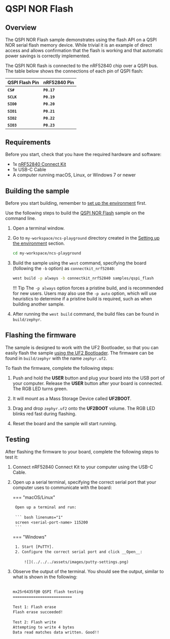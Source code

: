 # QSPI NOR Flash

## Overview

The QSPI NOR Flash sample demonstrates using the flash API on a QSPI NOR serial flash memory device. While trivial it is an example of direct access and allows confirmation that the flash is working and that automatic power savings is correctly implemented.

The QSPI NOR flash is connected to the nRF52840 chip over a QSPI bus. The table below shows the connections of each pin of QSPI flash:

| QSPI Flash Pin | nRF52840 Pin |
|----------------|--------------|
| __`CS#`__      | __`P0.17`__  |
| __`SCLK`__     | __`P0.19`__  |
| __`SIO0`__     | __`P0.20`__  |
| __`SIO1`__     | __`P0.21`__  |
| __`SIO2`__     | __`P0.22`__  |
| __`SIO3`__     | __`P0.23`__  |

## Requirements

Before you start, check that you have the required hardware and software:

- 1x [nRF52840 Connect Kit](https://makerdiary.com/products/nrf52840-connectkit)
- 1x USB-C Cable
- A computer running macOS, Linux, or Windows 7 or newer

## Building the sample

Before you start building, remember to [set up the environment](../setup.md) first.

Use the following steps to build the [QSPI NOR Flash] sample on the command line.

1. Open a terminal window.

2. Go to `my-workspace/ncs-playground` directory created in the [Setting up the environment](../setup.md#get-the-code) section.

    ``` bash linenums="1"
    cd my-workspace/ncs-playground
    ```

3. Build the sample using the `west` command, specifying the board (following the `-b` option) as `connectkit_nrf52840`:

    ``` bash linenums="1"
    west build -p always -b connectkit_nrf52840 samples/qspi_flash
    ```

    !!! Tip
        The `-p always` option forces a pristine build, and is recommended for new users. Users may also use the `-p auto` option, which will use heuristics to determine if a pristine build is required, such as when building another sample.

4. After running the `west build` command, the build files can be found in `build/zephyr`.

## Flashing the firmware

The sample is designed to work with the UF2 Bootloader, so that you can easily flash the sample [using the UF2 Bootloader](../../../programming/uf2boot.md). The firmware can be found in `build/zephyr` with the name `zephyr.uf2`.

To flash the firmware, complete the following steps:

1. Push and hold the __USER__ button and plug your board into the USB port of your computer. Release the __USER__ button after your board is connected. The RGB LED turns green.

2. It will mount as a Mass Storage Device called __UF2BOOT__.

3. Drag and drop `zephyr.uf2` onto the __UF2BOOT__ volume. The RGB LED blinks red fast during flashing.

4. Reset the board and the sample will start running.

## Testing

After flashing the firmware to your board, complete the following steps to test it:

1. Connect nRF52840 Connect Kit to your computer using the USB-C Cable.
2. Open up a serial terminal, specifying the correct serial port that your computer uses to communicate with the board:

    === "macOS/Linux"

        Open up a terminal and run:

        ``` bash linenums="1"
        screen <serial-port-name> 115200
        ```

    === "Windows"

        1. Start [PuTTY].
        2. Configure the correct serial port and click __Open__:

            ![](../../../assets/images/putty-settings.png)

3. Observe the output of the terminal. You should see the output, similar to what is shown in the following:

    ``` { .bash .no-copy linenums="1" }

    mx25r6435f@0 QSPI flash testing
    ==========================

    Test 1: Flash erase
    Flash erase succeeded!

    Test 2: Flash write
    Attempting to write 4 bytes
    Data read matches data written. Good!!
    ```

[QSPI NOR Flash]: https://github.com/makerdiary/ncs-playground/tree/main/samples/qspi_flash
[PuTTY]: https://apps.microsoft.com/store/detail/putty/XPFNZKSKLBP7RJ